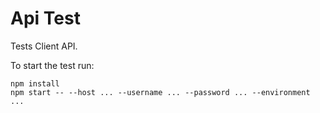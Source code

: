 # Api Test

Tests Client API.

To start the test run:
```
npm install
npm start -- --host ... --username ... --password ... --environment ...
```
